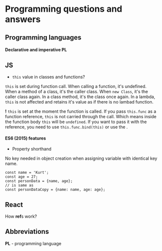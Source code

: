 # Programming questions and answers

## Programming languages

#### Declarative and imperative PL

## JS

* `this` value in classes and functions?

`this` is set during function call. When calling a function, it's undefined. When a method of a class, it's the caller class. When `new Class`, it's the caller class again. In a class method, it's the class once again. In a lambda, `this` is not affected and retains it's value as if there is no lambad function.

**!** `this` is set at the moment the function is called. If you pass `this.func` as a function reference, `this` is not carried through the call. Which means inside the function body `this` will be `undefined`. If you want to pass it with the reference, you need to use `this.func.bind(this)` or use the .

#### ES6 (2015) features

* Property shorthand

No key needed in object creation when assigning variable with identical key name.

```
const name = 'Kurt';
const age = 27;
const personData = {name, age};
// is same as
const personDataCopy = {name: name, age: age};
```

## React

How **ref**s work?

## Abbreviations

**PL** - programming language
